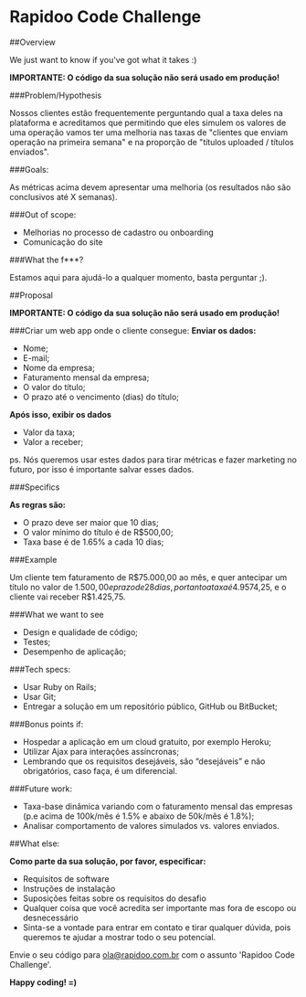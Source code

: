 # Rapidoo Code Challenge

##Overview

We just want to know if you've got what it takes :)

**IMPORTANTE: O código da sua solução não será usado em produção!**

###Problem/Hypothesis

Nossos clientes estão frequentemente perguntando qual a taxa deles na plataforma e acreditamos que permitindo que eles simulem os valores de uma operação vamos ter uma melhoria nas taxas de "clientes que enviam operação na primeira semana" e na proporção de "títulos uploaded / títulos enviados".

###Goals:

As métricas acima devem apresentar uma melhoria (os resultados não são conclusivos até X semanas).

###Out of scope:

 - Melhorias no processo de cadastro ou onboarding
 - Comunicação do site

###What the f***?

Estamos aqui para ajudá-lo a qualquer momento, basta perguntar ;).

##Proposal

**IMPORTANTE: O código da sua solução não será usado em produção!**

###Criar um web app onde o cliente consegue:
**Enviar os dados:**
 - Nome;
 - E-mail;
 - Nome da empresa;
 - Faturamento mensal da empresa;
 - O valor do título;
 - O prazo até o vencimento (dias) do título;

**Após isso, exibir os dados**
 - Valor da taxa;
 - Valor a receber;

ps. Nós queremos usar estes dados para tirar métricas e fazer marketing no futuro, por isso é importante salvar esses dados.

###Specifics

**As regras são:**
 - O prazo deve ser maior que 10 dias;
 - O valor mínimo do título é de R$500,00;
 - Taxa base é de 1.65% a cada 10 dias;

###Example

Um cliente tem faturamento de R$75.000,00 ao mês, e quer antecipar um título no valor de $1.500,00 e prazo de 28 dias, portanto a taxa é 4.95%, ou seja, R$74,25, e o cliente vai receber R$1.425,75.

###What we want to see

 - Design e qualidade de código;
 - Testes;
 - Desempenho de aplicação;

###Tech specs:

 - Usar Ruby on Rails;
 - Usar Git;
 - Entregar a solução em um repositório público, GitHub ou BitBucket;

###Bonus points if:

 - Hospedar a aplicação em um cloud gratuito, por exemplo Heroku;
 - Utilizar Ajax para interações assíncronas;
 - Lembrando que os requisitos desejáveis, são “desejáveis” e não obrigatórios, caso faça, é um diferencial.

###Future work:

 - Taxa-base dinâmica variando com o faturamento mensal das empresas (p.e acima de 100k/mês é 1.5% e abaixo de 50k/mês é 1.8%);
 - Analisar comportamento de valores simulados vs. valores enviados.

##What else:

**Como parte da sua solução, por favor, especificar:**

 - Requisitos de software
 - Instruções de instalação
 - Suposições feitas sobre os requisitos do desafio
 - Qualquer coisa que você acredita ser importante mas fora de escopo ou desnecessário
 - Sinta-se a vontade para entrar em contato e tirar qualquer dúvida, pois queremos te ajudar a mostrar todo o seu potencial.

Envie o seu código para ola@rapidoo.com.br com o assunto 'Rapidoo Code Challenge'.

**Happy coding! =)**
